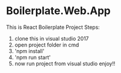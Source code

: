 # Boilerplate.Web.App
This is React Boilerplate Project
Steps: 
1. clone this in visual studio 2017
2. open project folder in cmd
3. 'npm install'
4. 'npm run start'
5. now run project from visual studio enjoy!!
